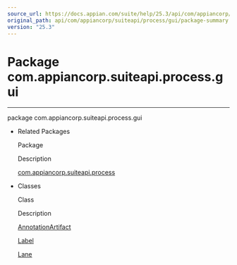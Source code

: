 ```yaml
---
source_url: https://docs.appian.com/suite/help/25.3/api/com/appiancorp/suiteapi/process/gui/package-summary.html
original_path: api/com/appiancorp/suiteapi/process/gui/package-summary.html
version: "25.3"
---
```


# Package com.appiancorp.suiteapi.process.gui

* * *

package com.appiancorp.suiteapi.process.gui

-   Related Packages

    Package

    Description

    [com.appiancorp.suiteapi.process](../package-summary.html)

-   Classes

    Class

    Description

    [AnnotationArtifact](AnnotationArtifact.html "class in com.appiancorp.suiteapi.process.gui")

    [Label](Label.html "class in com.appiancorp.suiteapi.process.gui")

    [Lane](Lane.html "class in com.appiancorp.suiteapi.process.gui")